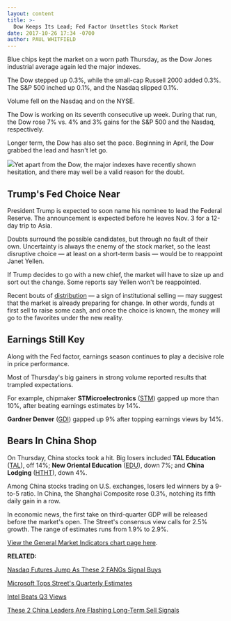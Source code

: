 ```yaml
---
layout: content
title: >-
  Dow Keeps Its Lead; Fed Factor Unsettles Stock Market
date: 2017-10-26 17:34 -0700
author: PAUL WHITFIELD
---
```






Blue chips kept the market on a worn path Thursday, as the Dow Jones industrial average again led the major indexes.




The Dow stepped up 0.3%, while the small-cap Russell 2000 added 0.3%. The S&P 500 inched up 0.1%, and the Nasdaq slipped 0.1%.


Volume fell on the Nasdaq and on the NYSE.


The Dow is working on its seventh consecutive up week. During that run, the Dow rose 7% vs. 4% and 3% gains for the S&P 500 and the Nasdaq, respectively.


Longer term, the Dow has also set the pace. Beginning in April, the Dow grabbed the lead and hasn't let go.


![](https://www.investors.com/wp-content/uploads/2017/10/MP102617-149x300.png)Yet apart from the Dow, the major indexes have recently shown hesitation, and there may well be a valid reason for the doubt.


Trump's Fed Choice Near
-----------------------


President Trump is expected to soon name his nominee to lead the Federal Reserve. The announcement is expected before he leaves Nov. 3 for a 12-day trip to Asia.


Doubts surround the possible candidates, but through no fault of their own. Uncertainty is always the enemy of the stock market, so the least disruptive choice — at least on a short-term basis — would be to reappoint Janet Yellen.


If Trump decides to go with a new chief, the market will have to size up and sort out the change. Some reports say Yellen won't be reappointed.


Recent bouts of [distribution](https://www.investors.com/ibd-university/market-timing/market-tops/) — a sign of institutional selling — may suggest that the market is already preparing for change. In other words, funds at first sell to raise some cash, and once the choice is known, the money will go to the favorites under the new reality.


Earnings Still Key
------------------


Along with the Fed factor, earnings season continues to play a decisive role in price performance.


Most of Thursday's big gainers in strong volume reported results that trampled expectations.


For example, chipmaker **STMicroelectronics** ([STM](https://research.investors.com/quote.aspx?symbol=STM)) gapped up more than 10%, after beating earnings estimates by 14%.


**Gardner Denver** ([GDI](https://research.investors.com/quote.aspx?symbol=GDI)) gapped up 9% after topping earnings views by 14%.


Bears In China Shop
-------------------


On Thursday, China stocks took a hit. Big losers included **TAL Education** ([TAL](https://research.investors.com/quote.aspx?symbol=TAL)), off 14%; **New Oriental Education** ([EDU](https://research.investors.com/quote.aspx?symbol=EDU)), down 7%; and **China Lodging** ([HTHT](https://research.investors.com/quote.aspx?symbol=HTHT)), down 4%.


Among China stocks trading on U.S. exchanges, losers led winners by a 9-to-5 ratio. In China, the Shanghai Composite rose 0.3%, notching its fifth daily gain in a row.


In economic news, the first take on third-quarter GDP will be released before the market's open. The Street's consensus view calls for 2.5% growth. The range of estimates runs from 1.9% to 2.9%.


[View the General Market Indicators chart page here](https://www.investors.com/wp-content/uploads/2017/10/IBD2610152456GMI.pdf).


**RELATED:**


[Nasdaq Futures Jump As These 2 FANGs Signal Buys](https://www.investors.com/market-trend/stock-market-today/nasdaq-sp-500-futures-pop-fang-stocks-alphabet-amazon-signal-buys/) 


[Microsoft Tops Street's Quarterly Estimates](https://www.investors.com/news/technology/microsoft-tops-september-quarter-sales-earnings-targets/)


[Intel Beats Q3 Views](https://www.investors.com/news/technology/chipmaker-intel-beats-third-quarter-goals-shares-rise-late/)


[These 2 China Leaders Are Flashing Long-Term Sell Signals](http://v)





